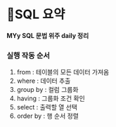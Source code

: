 # :star2:SQL 요약 
#### MYy SQL 문법 위주 daily 정리
  
### 실행 작동 순서
  1. from : 테이블의 모든 데이터 가져옴
  2. where : 데이터 추출
  3. group by : 컬럼 그룹화
  4. having : 그룹화 조건 확인
  5. select : 출력할 열 선택
  6. order by : 행 순서 정렬

